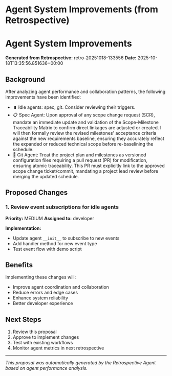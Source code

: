 # Agent System Improvements (from Retrospective)

# Agent System Improvements

**Generated from Retrospective:** retro-20251018-133556
**Date:** 2025-10-18T13:35:56.851636+00:00

## Background

After analyzing agent performance and collaboration patterns, the following improvements have been identified:

- ⏸️ Idle agents: spec, git. Consider reviewing their triggers.
- 📋 Spec Agent: Upon approval of any scope change request (SCR), mandate an immediate update and validation of the Scope-Milestone Traceability Matrix to confirm direct linkages are adjusted or created. I will then formally review the revised milestones' acceptance criteria against the new requirements baseline, ensuring they accurately reflect the expanded or reduced technical scope before re-baselining the schedule.
- 🔧 Git Agent: Treat the project plan and milestones as versioned configuration files requiring a pull request (PR) for modification, ensuring atomic traceability. This PR must explicitly link to the approved scope change ticket/commit, mandating a project lead review before merging the updated schedule.

## Proposed Changes

### 1. Review event subscriptions for idle agents

**Priority:** MEDIUM
**Assigned to:** developer

**Implementation:**
- Update agent `__init__` to subscribe to new events
- Add handler method for new event type
- Test event flow with demo script


## Benefits

Implementing these changes will:
- Improve agent coordination and collaboration
- Reduce errors and edge cases
- Enhance system reliability
- Better developer experience

## Next Steps

1. Review this proposal
2. Approve to implement changes
3. Test with existing workflows
4. Monitor agent metrics in next retrospective

---

*This proposal was automatically generated by the Retrospective Agent based on agent performance analysis.*
